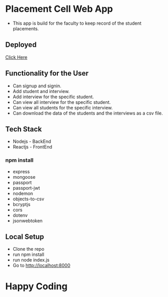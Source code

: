 # Placement Cell Web App
* This app is build for the faculty to keep record of the student placements.

## Deployed
[Click Here](https://focused-kalam-1d3886.netlify.app/)
 ## Functionality for the User
 * Can signup and signin.
 * Add student and interview.
 * Add interview for the specific student.
 * Can view all interview for the specific student.
 * Can view all students for the specific interview.
 * Can download the data of the students and the interviews as a csv file.

## Tech Stack
* Nodejs - BackEnd
* Reactjs - FrontEnd

### npm install 
 * express
 * mongoose
 * passport 
 * passport-jwt
 * nodemon
 * objects-to-csv
 * bcryptjs
 * cors
 * dotenv
 * jsonwebtoken

 ## Local Setup
 * Clone the repo
 * run npm install
 * run node index.js
 * Go to [http://localhost:8000](http://localhost:8000)


 # Happy Coding

